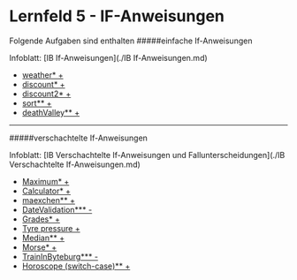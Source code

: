 # Lernfeld 5 - IF-Anweisungen



Folgende Aufgaben sind enthalten
#####einfache If-Anweisungen

Infoblatt: [IB If-Anweisungen](./IB If-Anweisungen.md)

* [weather*   +](./src/weather/task.md)
* [discount*   +](./src/discount/task.md)
* [discount2*   +](./src/discount2/task.md)
* [sort**   +](./src/sort/task.md)
* [deathValley**   +](./src/deathValley/task.md)

---
#####verschachtelte If-Anweisungen

Infoblatt: [IB Verschachtelte If-Anweisungen und Fallunterscheidungen](./IB Verschachtelte If-Anweisungen.md)

* [Maximum*   +](./src/getMaximum/task.md)
* [Calculator*   +](./src/calculator/task.md)
* [maexchen**   +](./src/maexchen/task.md)
* [DateValidation***   -](./src/dateValidation/task.md)
* [Grades*   +](./src/gradesWithIHKScheme/task.md)
* [Tyre pressure   +](./src/tyre_pressure/task.md)
* [Median**   +](./src/median/task.md)
* [Morse*   +](./src/morse/task.md)
* [TrainInByteburg***   -](./src/trainInByteburg/task.md)
* [Horoscope (switch-case)**   +](./src/horoscope/task.md)


